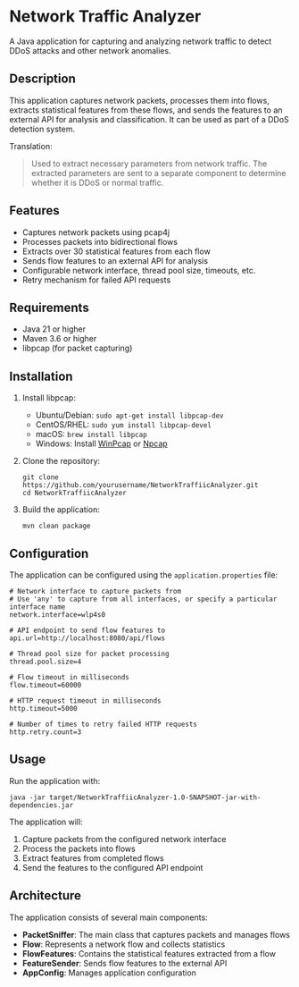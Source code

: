 # Network Traffic Analyzer

A Java application for capturing and analyzing network traffic to detect DDoS attacks and other network anomalies.

## Description

This application captures network packets, processes them into flows, extracts statistical features from these flows, and sends the features to an external API for analysis and classification. It can be used as part of a DDoS detection system.

Translation:
> Used to extract necessary parameters from network traffic. The extracted parameters are sent to a separate component to determine whether it is DDoS or normal traffic.

## Features

- Captures network packets using pcap4j
- Processes packets into bidirectional flows
- Extracts over 30 statistical features from each flow
- Sends flow features to an external API for analysis
- Configurable network interface, thread pool size, timeouts, etc.
- Retry mechanism for failed API requests

## Requirements

- Java 21 or higher
- Maven 3.6 or higher
- libpcap (for packet capturing)

## Installation

1. Install libpcap:
   - Ubuntu/Debian: `sudo apt-get install libpcap-dev`
   - CentOS/RHEL: `sudo yum install libpcap-devel`
   - macOS: `brew install libpcap`
   - Windows: Install [WinPcap](https://www.winpcap.org/) or [Npcap](https://nmap.org/npcap/)

2. Clone the repository:
   ```
   git clone https://github.com/yourusername/NetworkTraffiicAnalyzer.git
   cd NetworkTraffiicAnalyzer
   ```

3. Build the application:
   ```
   mvn clean package
   ```

## Configuration

The application can be configured using the `application.properties` file:

```properties
# Network interface to capture packets from
# Use 'any' to capture from all interfaces, or specify a particular interface name
network.interface=wlp4s0

# API endpoint to send flow features to
api.url=http://localhost:8080/api/flows

# Thread pool size for packet processing
thread.pool.size=4

# Flow timeout in milliseconds
flow.timeout=60000

# HTTP request timeout in milliseconds
http.timeout=5000

# Number of times to retry failed HTTP requests
http.retry.count=3
```

## Usage

Run the application with:

```
java -jar target/NetworkTraffiicAnalyzer-1.0-SNAPSHOT-jar-with-dependencies.jar
```

The application will:
1. Capture packets from the configured network interface
2. Process the packets into flows
3. Extract features from completed flows
4. Send the features to the configured API endpoint

## Architecture

The application consists of several main components:

- **PacketSniffer**: The main class that captures packets and manages flows
- **Flow**: Represents a network flow and collects statistics
- **FlowFeatures**: Contains the statistical features extracted from a flow
- **FeatureSender**: Sends flow features to the external API
- **AppConfig**: Manages application configuration
